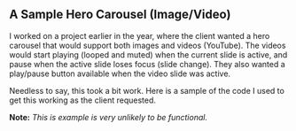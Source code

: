 ## A Sample Hero Carousel (Image/Video)

I worked on a project earlier in the year, where the client wanted a hero carousel that would support both images and videos (YouTube). The videos would start playing (looped and muted) when the current slide is active, and pause when the active slide loses focus (slide change). They also wanted a play/pause button available when the video slide was active.

Needless to say, this took a bit work. Here is a sample of the code I used to get this working as the client requested.

**Note:** _This is example is very unlikely to be functional._
